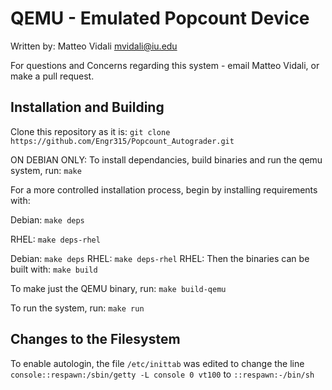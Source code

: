 # QEMU - Emulated Popcount Device

Written by: Matteo Vidali [mvidali@iu.edu](mvidali@iu.edu)

For questions and Concerns regarding this system - email Matteo Vidali,
or make a pull request.

## Installation and Building
Clone this repository as it is:
`git clone https://github.com/Engr315/Popcount_Autograder.git`

ON DEBIAN ONLY: To install dependancies, build binaries and run the qemu system, run:
`make`

For a more controlled installation process, begin by installing requirements with:

Debian: `make deps`

RHEL: `make deps-rhel`

Debian: `make deps`
RHEL: `make deps-rhel`
RHEL: 
Then the binaries can be built with:
`make build`

To make just the QEMU binary, run:
`make build-qemu`

To run the system, run:
`make run`

## Changes to the Filesystem
To enable autologin, the file `/etc/inittab` was edited to change the line `console::respawn:/sbin/getty -L console 0 vt100` to `::respawn:-/bin/sh`
